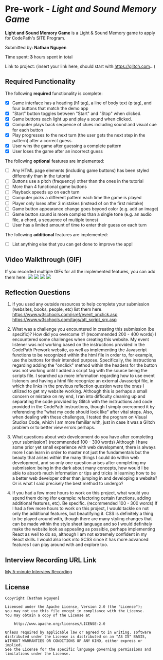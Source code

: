 # Pre-work - *Light and Sound Memory Game*

**Light and Sound Memory Game** is a Light & Sound Memory game to apply for CodePath's SITE Program. 

Submitted by: **Nathan Nguyen**

Time spent: **3** hours spent in total

Link to project: (insert your link here, should start with https://glitch.com...)

## Required Functionality

The following **required** functionality is complete:

* [x] Game interface has a heading (h1 tag), a line of body text (p tag), and four buttons that match the demo app
* [x] "Start" button toggles between "Start" and "Stop" when clicked. 
* [x] Game buttons each light up and play a sound when clicked. 
* [x] Computer plays back sequence of clues including sound and visual cue for each button
* [x] Play progresses to the next turn (the user gets the next step in the pattern) after a correct guess. 
* [x] User wins the game after guessing a complete pattern
* [x] User loses the game after an incorrect guess

The following **optional** features are implemented:

* [ ] Any HTML page elements (including game buttons) has been styled differently than in the tutorial
* [ ] Buttons use a pitch (frequency) other than the ones in the tutorial
* [ ] More than 4 functional game buttons
* [ ] Playback speeds up on each turn
* [ ] Computer picks a different pattern each time the game is played
* [ ] Player only loses after 3 mistakes (instead of on the first mistake)
* [ ] Game button appearance change goes beyond color (e.g. add an image)
* [ ] Game button sound is more complex than a single tone (e.g. an audio file, a chord, a sequence of multiple tones)
* [ ] User has a limited amount of time to enter their guess on each turn

The following **additional** features are implemented:

- [ ] List anything else that you can get done to improve the app!

## Video Walkthrough (GIF)

If you recorded multiple GIFs for all the implemented features, you can add them here:
![](gif1-link-here)
![](gif2-link-here)
![](gif3-link-here)
![](gif4-link-here)

## Reflection Questions
1. If you used any outside resources to help complete your submission (websites, books, people, etc) list them here. 
https://www.w3schools.com/jsref/event_onclick.asp
https://www.w3schools.com/tags/att_script_src.asp

2. What was a challenge you encountered in creating this submission (be specific)? How did you overcome it? (recommended 200 - 400 words) 
I encountered some challenges when creating this website. My event listener was not working based on the instructions provided in the CodePath Prework website, as well as implementing the Javascript functions to be recognized within the html file in order to, for example, use the buttons for their intended purpose. Specifically, the instructions regarding adding the "onclick" method within the headers for the button was not working until I added a script tag with the source being the scripts file. I searched up more information regarding how to use event listeners and having a html file recognize an external Javascript file, in which the links in the previous reflection question were the ones I utilized to get my website working. Although this is perhaps a small concern or mistake on my end, I ran into difficulty cleaning up and separating the code provided by Glitch with the instructions and code provided in the CodePath instructions, though I simply overcomed it by referencing the "what my code should look like" after vital steps. Also, when dealing with these challenges, I tested the program on Visual Studios Code, which I am more familiar with, just in case it was a Glitch problem or to better view errors perhaps.

3. What questions about web development do you have after completing your submission? (recommended 100 - 300 words) 
Although I have some prior yet small experience with web development, there is always more I can learn in order to master not just the fundamentals but the beauty that arises within the many things I could do within web development, and so only one question arises after completing my submission: being in the dark about many concepts, how would I be able to absorb much information or tips and tricks in learning how to be a better web developer other than jumping in and developing a website? Or is what I said precisely the best method to undergo?

4. If you had a few more hours to work on this project, what would you spend them doing (for example: refactoring certain functions, adding additional features, etc). Be specific. (recommended 100 - 300 words) 
If I had a few more hours to work on this project, I would tackle on not only the additional features, but beautifying it. CSS is definitely a thing to be played around with, though there are many styling changes that can be made within the style sheet language and so I would definitely make the website look as appealing as possible, perhaps implementing React as well to do so, although I am not extremely confident in my React skills. I would also look into SCSS since it has more advanced features I can play around with and explore too.



## Interview Recording URL Link

[My 5-minute Interview Recording](your-link-here)


## License

    Copyright [Nathan Nguyen]

    Licensed under the Apache License, Version 2.0 (the "License");
    you may not use this file except in compliance with the License.
    You may obtain a copy of the License at

        http://www.apache.org/licenses/LICENSE-2.0

    Unless required by applicable law or agreed to in writing, software
    distributed under the License is distributed on an "AS IS" BASIS,
    WITHOUT WARRANTIES OR CONDITIONS OF ANY KIND, either express or implied.
    See the License for the specific language governing permissions and
    limitations under the License.
